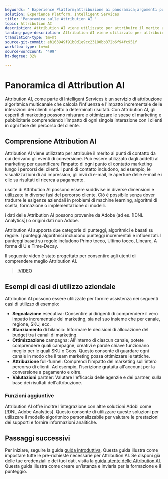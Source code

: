 ```yaml
---
keywords: ' Experience Platform;attribuzione ai panoramica;argomenti popolari;attribuzione ai;attribuzione ai'
solution: Experience Platform, Intelligent Services
title: 'Panoramica sulle Attribution AI '
topic: Attribution AI
description: Attribution AI viene utilizzato per attribuire il merito ai punti di contatto da cui derivano gli eventi di conversione. Può essere utilizzato dagli addetti al marketing per quantificare l’impatto di ogni punto di contatto marketing lungo i percorsi dei clienti. I punti di contatto includono, ad esempio, le visualizzazioni di ad impression, gli invii di e-mail, le aperture delle e-mail e i clic su risultati di ricerca a pagamento.
landing-page-description: Attribution AI viene utilizzato per attribuire il merito ai punti di contatto da cui derivano gli eventi di conversione. Può essere utilizzato dagli addetti al marketing per quantificare l’impatto di ogni punto di contatto marketing lungo i percorsi dei clienti.
translation-type: tm+mt
source-git-commit: eb163949f91b0d1e9cc23180bb372b6f94fc951f
workflow-type: tm+mt
source-wordcount: '499'
ht-degree: 32%

---
```



# Panoramica di Attribution AI

 Attribution AI, come parte di Intelligent Services è un servizio di attribuzione algoritmica multicanale che calcola l&#39;influenza e l&#39;impatto incrementale delle interazioni dei clienti rispetto a determinati risultati. Con Attribution AI, gli esperti di marketing possono misurare e ottimizzare le spese di marketing e pubblicitarie comprendendo l’impatto di ogni singola interazione con i clienti in ogni fase del percorso del cliente.

## Comprensione  Attribution AI

Attribution AI viene utilizzato per attribuire il merito ai punti di contatto da cui derivano gli eventi di conversione. Può essere utilizzato dagli addetti al marketing per quantificare l’impatto di ogni punto di contatto marketing lungo i percorsi dei clienti. I punti di contatto includono, ad esempio, le visualizzazioni di ad impression, gli invii di e-mail, le aperture delle e-mail e i clic su risultati di ricerca a pagamento.

 uscite di Attribution AI possono essere suddivise in diverse dimensioni e utilizzate in diverse fasi del percorso cliente. Ciò è possibile senza dover tradurre le esigenze aziendali in problemi di machine learning, algoritmi di scelta, formazione o implementazione di modelli.

 i dati delle Attribution AI possono provenire da  Adobe (ad es. [!DNL Analytics]) o origini dati non  Adobe.

 Attribution AI supporta due categorie di punteggi, algoritmici e basati su regole. I punteggi algoritmici includono punteggi incrementali e influenzati. I punteggi basati su regole includono Primo tocco, Ultimo tocco, Lineare, A forma di U e Time-Decay.

Il seguente video è stato progettato per consentire agli utenti di comprendere meglio  Attribution AI.

>[!VIDEO](https://video.tv.adobe.com/v/32667?learn=on&quality=12)

## Esempi di casi di utilizzo aziendale

 Attribution AI possono essere utilizzate per fornire assistenza nei seguenti casi di utilizzo di esempio:

- **Segnalazione** esecutiva: Consentire ai dirigenti di comprendere il vero impatto incrementale del marketing, sia nel suo insieme che per canale, regione, SKU, ecc.
- **Stanziamento** di bilancio: Informare le decisioni di allocazione del budget tra i canali di marketing.
- **Ottimizzazione** campagna: All&#39;interno di ciascun canale, potete comprendere quali campagne, creativi e parole chiave funzionano meglio per le quali SKU o Geos. Questo consente di guardare ogni canale in modo che il team marketing possa ottimizzare le tattiche.
- **Attribuzione** full-funnel: Comprendi l&#39;impatto del marketing sull&#39;intero percorso di clienti. Ad esempio, l&#39;iscrizione gratuita all&#39;account per la conversione a pagamento e oltre.
- **Valutazioni** partner: Valutare l&#39;efficacia delle agenzie e dei partner, sulla base dei risultati dell&#39;attribuzione.

### Funzioni aggiuntive

 Attribution AI offre inoltre l&#39;integrazione con altre soluzioni  Adobi come [!DNL Adobe Analytics]. Questo consente di utilizzare queste soluzioni per utilizzare il modello algoritmico personalizzabile per valutare le prestazioni dei supporti e fornire informazioni analitiche.

## Passaggi successivi

Per iniziare, seguire la guida [guida introduttiva](./getting-started.md). Questa guida illustra come impostare tutte le pre-richieste necessarie per  Attribution AI. Se disponi già delle tue credenziali e dei tuoi dati, visita la [ guida utente delle Attribution AI](./user-guide.md). Questa guida illustra come creare un’istanza e inviarla per la formazione e il punteggio.